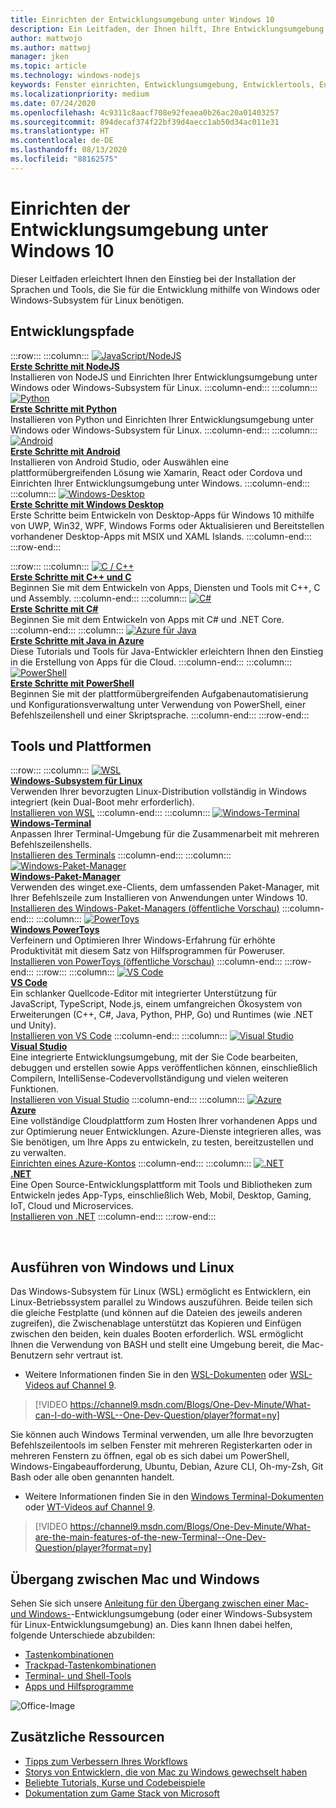 ```yaml
---
title: Einrichten der Entwicklungsumgebung unter Windows 10
description: Ein Leitfaden, der Ihnen hilft, Ihre Entwicklungsumgebung unter Windows einzurichten und Ihre bevorzugten Tools und Codesprachen zu installieren. Ganz gleich, ob Sie Python, NodeJS, VS Code, Git, Bash, Linux-Tools und -Befehle oder Android Studio bevorzugen – Wir haben tolle neue Tools wie Windows Terminal und WSL für Sie.
author: mattwojo
ms.author: mattwoj
manager: jken
ms.topic: article
ms.technology: windows-nodejs
keywords: Fenster einrichten, Entwicklungsumgebung, Entwicklertools, Entwicklungspfade, Microsoft, Windows, Developer, Tipps, Leistung, WSL, Terminal, nodejs, python
ms.localizationpriority: medium
ms.date: 07/24/2020
ms.openlocfilehash: 4c9311c8aacf708e92feaea0b26ac20a01403257
ms.sourcegitcommit: 894decaf374f22bf39d4aecc1ab50d34ac011e31
ms.translationtype: HT
ms.contentlocale: de-DE
ms.lasthandoff: 08/13/2020
ms.locfileid: "88162575"
---
```

# <a name="set-up-your-development-environment-on-windows-10"></a>Einrichten der Entwicklungsumgebung unter Windows 10

Dieser Leitfaden erleichtert Ihnen den Einstieg bei der Installation der Sprachen und Tools, die Sie für die Entwicklung mithilfe von Windows oder Windows-Subsystem für Linux benötigen.

## <a name="development-paths"></a>Entwicklungspfade

:::row:::
    :::column:::
       [![JavaScript/NodeJS](../images/nodejs-logo.png)](https://docs.microsoft.com/windows/nodejs)<br>
        **[Erste Schritte mit NodeJS](https://docs.microsoft.com/windows/nodejs)**<br>
        Installieren von NodeJS und Einrichten Ihrer Entwicklungsumgebung unter Windows oder Windows-Subsystem für Linux.
    :::column-end:::
    :::column:::
       [![Python](../images/python-logo.png)](https://docs.microsoft.com/windows/python)<br>
        **[Erste Schritte mit Python](https://docs.microsoft.com/windows/python)**<br>
        Installieren von Python und Einrichten Ihrer Entwicklungsumgebung unter Windows oder Windows-Subsystem für Linux.
    :::column-end:::
    :::column:::
       [![Android](../images/android-logo.png)](https://docs.microsoft.com/windows/android)<br>
        **[Erste Schritte mit Android](https://docs.microsoft.com/windows/android)**<br>
        Installieren von Android Studio, oder Auswählen eine plattformübergreifenden Lösung wie Xamarin, React oder Cordova und Einrichten Ihrer Entwicklungsumgebung unter Windows.
    :::column-end:::
    :::column:::
       [![Windows-Desktop](../images/windows-logo.png)](https://docs.microsoft.com/windows/apps/)<br>
        **[Erste Schritte mit Windows Desktop](https://docs.microsoft.com/windows/apps/)**<br>
        Erste Schritte beim Entwickeln von Desktop-Apps für Windows 10 mithilfe von UWP, Win32, WPF, Windows Forms oder Aktualisieren und Bereitstellen vorhandener Desktop-Apps mit MSIX und XAML Islands.
    :::column-end:::
:::row-end:::

:::row:::
    :::column:::
       [![C / C++](../images/c-logo.png)](https://docs.microsoft.com/cpp/)<br>
        **[Erste Schritte mit C++ und C](https://docs.microsoft.com/cpp/)**<br>
        Beginnen Sie mit dem Entwickeln von Apps, Diensten und Tools mit C++, C und Assembly.
    :::column-end:::
    :::column:::
       [![C#](../images/csharp-logo.png)](https://docs.microsoft.com/dotnet/csharp/)<br>
        **[Erste Schritte mit C#](https://docs.microsoft.com/dotnet/csharp/)**<br>
        Beginnen Sie mit dem Entwickeln von Apps mit C# und .NET Core.
    :::column-end:::
    :::column:::
       [![Azure für Java](../images/java-logo.png)](https://docs.microsoft.com/azure/developer/java/)<br>
        **[Erste Schritte mit Java in Azure](https://docs.microsoft.com/azure/developer/java/)**<br>
        Diese Tutorials und Tools für Java-Entwickler erleichtern Ihnen den Einstieg in die Erstellung von Apps für die Cloud.
    :::column-end:::
    :::column:::
       [![PowerShell](../images/powershell.png)](https://docs.microsoft.com/powershell/)<br>
        **[Erste Schritte mit PowerShell](https://docs.microsoft.com/powershell/)**<br>
        Beginnen Sie mit der plattformübergreifenden Aufgabenautomatisierung und Konfigurationsverwaltung unter Verwendung von PowerShell, einer Befehlszeilenshell und einer Skriptsprache.
    :::column-end:::
:::row-end:::

## <a name="tools-and-platforms"></a>Tools und Plattformen

:::row:::
    :::column:::
       [![WSL](../images/windows-linux-dev-env.png)](https://docs.microsoft.com/windows/wsl/)<br>
        **[Windows-Subsystem für Linux](https://docs.microsoft.com/windows/wsl/)**<br>
        Verwenden Ihrer bevorzugten Linux-Distribution vollständig in Windows integriert (kein Dual-Boot mehr erforderlich).<br>
        [Installieren von WSL](https://docs.microsoft.com/windows/wsl/install-win10)
    :::column-end:::
    :::column:::
       [![Windows-Terminal](../images/terminal.png)](https://docs.microsoft.com/windows/terminal/)<br>
        **[Windows-Terminal](https://docs.microsoft.com/windows/terminal/)**<br>
        Anpassen Ihrer Terminal-Umgebung für die Zusammenarbeit mit mehreren Befehlszeilenshells.
        <br>
        [Installieren des Terminals](https://www.microsoft.com/p/windows-terminal/9n0dx20hk701?rtc=1&activetab=pivot:overviewtab)
    :::column-end:::
    :::column:::
       [![Windows-Paket-Manager](../images/winget.png)](https://docs.microsoft.com/windows/package-manager/)<br>
        **[Windows-Paket-Manager](https://docs.microsoft.com/windows/package-manager/)**<br>
        Verwenden des winget.exe-Clients, dem umfassenden Paket-Manager, mit Ihrer Befehlszeile zum Installieren von Anwendungen unter Windows 10.<br>
        [Installieren des Windows-Paket-Managers (öffentliche Vorschau)](https://docs.microsoft.com/windows/package-manager/winget/#install-winget)
    :::column-end:::
    :::column:::
       [![PowerToys](../images/powertoys.png)](https://github.com/microsoft/PowerToys)<br>
        **[Windows PowerToys](https://github.com/microsoft/PowerToys)**<br>
        Verfeinern und Optimieren Ihrer Windows-Erfahrung für erhöhte Produktivität mit diesem Satz von Hilfsprogrammen für Poweruser.<br>
        [Installieren von PowerToys (öffentliche Vorschau)](https://github.com/microsoft/PowerToys#installing-and-running-microsoft-powertoys)
    :::column-end:::
:::row-end:::
:::row:::
    :::column:::
       [![VS Code](../images/Vscode.png)](https://code.visualstudio.com/docs)<br>
        **[VS Code](https://code.visualstudio.com/docs)**<br>
        Ein schlanker Quellcode-Editor mit integrierter Unterstützung für JavaScript, TypeScript, Node.js, einem umfangreichen Ökosystem von Erweiterungen (C++, C#, Java, Python, PHP, Go) und Runtimes (wie .NET und Unity).<br>
        [Installieren von VS Code](https://code.visualstudio.com/download)
    :::column-end:::
    :::column:::
       [![Visual Studio](../images/visualstudio.png)](https://docs.microsoft.com/visualstudio/windows/)<br>
        **[Visual Studio](https://docs.microsoft.com/visualstudio/windows/)**<br>
        Eine integrierte Entwicklungsumgebung, mit der Sie Code bearbeiten, debuggen und erstellen sowie Apps veröffentlichen können, einschließlich Compilern, IntelliSense-Codevervollständigung und vielen weiteren Funktionen.<br>
        [Installieren von Visual Studio](https://docs.microsoft.com/visualstudio/install/install-visual-studio)
    :::column-end:::
    :::column:::
       [![Azure](../images/Azure.png)](https://docs.microsoft.com/azure/guides/developer/azure-developer-guide)<br>
        **[Azure](https://docs.microsoft.com/azure/guides/developer/azure-developer-guide)**<br>
        Eine vollständige Cloudplattform zum Hosten Ihrer vorhandenen Apps und zur Optimierung neuer Entwicklungen. Azure-Dienste integrieren alles, was Sie benötigen, um Ihre Apps zu entwickeln, zu testen, bereitzustellen und zu verwalten.<br>
        [Einrichten eines Azure-Kontos](https://azure.microsoft.com/free/)
    :::column-end:::
    :::column:::
       [![.NET](../images/net.png)](https://dotnet.microsoft.com/)<br>
        **[.NET](https://docs.microsoft.com/dotnet/standard/get-started/)**<br>
        Eine Open Source-Entwicklungsplattform mit Tools und Bibliotheken zum Entwickeln jedes App-Typs, einschließlich Web, Mobil, Desktop, Gaming, IoT, Cloud und Microservices.<br>
        [Installieren von .NET](https://dotnet.microsoft.com/download)
    :::column-end:::
:::row-end:::

<br>

## <a name="run-windows-and-linux"></a>Ausführen von Windows und Linux

Das Windows-Subsystem für Linux (WSL) ermöglicht es Entwicklern, ein Linux-Betriebssystem parallel zu Windows auszuführen. Beide teilen sich die gleiche Festplatte (und können auf die Dateien des jeweils anderen zugreifen), die Zwischenablage unterstützt das Kopieren und Einfügen zwischen den beiden, kein duales Booten erforderlich. WSL ermöglicht Ihnen die Verwendung von BASH und stellt eine Umgebung bereit, die Mac-Benutzern sehr vertraut ist.
- Weitere Informationen finden Sie in den [WSL-Dokumenten](https://docs.microsoft.com/windows/wsl) oder [WSL-Videos auf Channel 9](https://channel9.msdn.com/Search?term=wsl&lang-en=true).

> [!VIDEO https://channel9.msdn.com/Blogs/One-Dev-Minute/What-can-I-do-with-WSL--One-Dev-Question/player?format=ny]

Sie können auch Windows Terminal verwenden, um alle Ihre bevorzugten Befehlszeilentools im selben Fenster mit mehreren Registerkarten oder in mehreren Fenstern zu öffnen, egal ob es sich dabei um PowerShell, Windows-Eingabeaufforderung, Ubuntu, Debian, Azure CLI, Oh-my-Zsh, Git Bash oder alle oben genannten handelt.

- Weitere Informationen finden Sie in den [Windows Terminal-Dokumenten](https://docs.microsoft.com/windows/terminal) oder [WT-Videos auf Channel 9](https://channel9.msdn.com/Search?term=windows%20terminal&lang-en=true).

> [!VIDEO https://channel9.msdn.com/Blogs/One-Dev-Minute/What-are-the-main-features-of-the-new-Terminal--One-Dev-Question/player?format=ny]

## <a name="transitioning-between-mac-and-windows"></a>Übergang zwischen Mac und Windows

Sehen Sie sich unsere [Anleitung für den Übergang zwischen einer Mac- und Windows-](https://docs.microsoft.com/windows/dev-environment/mac-to-windows)-Entwicklungsumgebung (oder einer Windows-Subsystem für Linux-Entwicklungsumgebung) an. Dies kann Ihnen dabei helfen, folgende Unterschiede abzubilden:

* [Tastenkombinationen](https://docs.microsoft.com/windows/dev-environment/mac-to-windows#keyboard-shortcuts)
* [Trackpad-Tastenkombinationen](https://docs.microsoft.com/windows/dev-environment/mac-to-windows#trackpad-shortcuts)
* [Terminal- und Shell-Tools](https://docs.microsoft.com/windows/dev-environment/mac-to-windows#terminal-and-shell)
* [Apps und Hilfsprogramme](https://docs.microsoft.com/windows/dev-environment/mac-to-windows#apps-and-utilities)

![Office-Image](../images/flashy-office3.png)

## <a name="additional-resources"></a>Zusätzliche Ressourcen

* [Tipps zum Verbessern Ihres Workflows](./tips.md)
* [Storys von Entwicklern, die von Mac zu Windows gewechselt haben](./dev-stories.md)
* [Beliebte Tutorials, Kurse und Codebeispiele](./tutorials.md)
* [Dokumentation zum Game Stack von Microsoft](https://docs.microsoft.com/gaming/)
